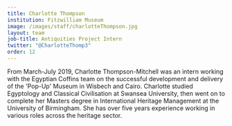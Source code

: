 ```yaml
---
title: Charlotte Thompson
institution: Fitzwilliam Museum
image: /images/staff/charlotteThompson.jpg
layout: team
job-title: Antiquities Project Intern
twitter: "@CharlotteThomp3"
order: 12
---
```


From March-July 2019, Charlotte Thompson-Mitchell was an intern working with the Egyptian Coffins team on the successful development and delivery of the 'Pop-Up' Museum in Wisbech and Cairo. Charlotte studied Egyptology and Classical Civilisation at Swansea University, then went on to complete her Masters degree in International Heritage Management at the University of Birmingham. She has over five years  experience working in various roles across the heritage sector.
